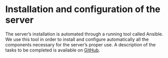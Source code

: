 # Installation and configuration of the server

The server’s installation is automated through a running tool called Ansible. We use this tool in order to install and configure automatically all the components necessary for the server’s proper use. A description of the tasks to be completed is available on [GitHub](http://ansiblecube.doc.bibliosansfrontieres.org).

